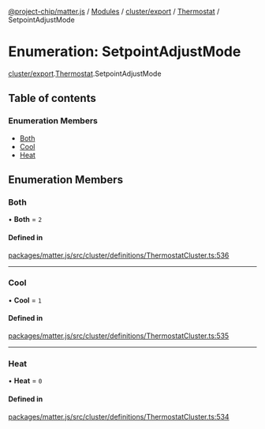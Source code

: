 [@project-chip/matter.js](../README.md) / [Modules](../modules.md) / [cluster/export](../modules/cluster_export.md) / [Thermostat](../modules/cluster_export.Thermostat.md) / SetpointAdjustMode

# Enumeration: SetpointAdjustMode

[cluster/export](../modules/cluster_export.md).[Thermostat](../modules/cluster_export.Thermostat.md).SetpointAdjustMode

## Table of contents

### Enumeration Members

- [Both](cluster_export.Thermostat.SetpointAdjustMode.md#both)
- [Cool](cluster_export.Thermostat.SetpointAdjustMode.md#cool)
- [Heat](cluster_export.Thermostat.SetpointAdjustMode.md#heat)

## Enumeration Members

### Both

• **Both** = ``2``

#### Defined in

[packages/matter.js/src/cluster/definitions/ThermostatCluster.ts:536](https://github.com/project-chip/matter.js/blob/3adaded6/packages/matter.js/src/cluster/definitions/ThermostatCluster.ts#L536)

___

### Cool

• **Cool** = ``1``

#### Defined in

[packages/matter.js/src/cluster/definitions/ThermostatCluster.ts:535](https://github.com/project-chip/matter.js/blob/3adaded6/packages/matter.js/src/cluster/definitions/ThermostatCluster.ts#L535)

___

### Heat

• **Heat** = ``0``

#### Defined in

[packages/matter.js/src/cluster/definitions/ThermostatCluster.ts:534](https://github.com/project-chip/matter.js/blob/3adaded6/packages/matter.js/src/cluster/definitions/ThermostatCluster.ts#L534)
